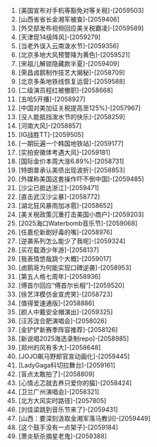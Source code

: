 
1. [美国宣布对手机等豁免对等关税]-[2059503]
1. [山西省省长金湘军被查]-[2059406]
1. [外交部发布视频回应美关税霸凌]-[2059589]
1. [天津现14级阵风]-[2059279]
1. [当老外误入云南泼水节]-[2059356]
1. [北京多地大风预警降为黄色]-[2059521]
1. [宋祖儿解锁隐藏款半夏]-[2059409]
1. [荣昌卤鹅制作技艺大揭秘]-[2058709]
1. [北京多条地铁线恢复运营]-[2059588]
1. [二级演员程红被撤职]-[2058668]
1. [五哈5开播]-[2058927]
1. [中国对美加征关税提高至125%]-[2057967]
1. [没人能抵挡泼水节的快乐]-[2058259]
1. [河南大风]-[2058857]
1. [IG战胜TT]-[2059505]
1. [一期玩遍一个韩国地铁站]-[2059177]
1. [实拍安徽体考遇大风]-[2059181]
1. [国际金价本周大涨6.89%]-[2058731]
1. [特朗普承认美债出现波折]-[2058853]
1. [外媒称美国这套操作吓不倒中国]-[2059485]
1. [沙尘已抵达浙江]-[2059471]
1. [直击武汉沙尘暴]-[2058772]
1. [湖北狂风暴雨加冰雹]-[2058652]
1. [美关税政策沉重打击美国小商户]-[2059203]
1. [2025海口Waterbomb音乐节]-[2059068]
1. [任嘉伦新剧好毒的嘴]-[2058976]
1. [逆袭系列怎么能少了我呢]-[2059324]
1. [买花载酒少年游]-[2058137]
1. [我表情悠哉跳个大概]-[2059017]
1. [卤鹅哥为何能实现口碑逆袭]-[2058953]
1. [第五人格七周年]-[2058936]
1. [傅首尔回应“傅首尔长相”]-[2059520]
1. [徐艺洋模仿金宣虎笑]-[2058723]
1. [值得爱速通版]-[2058886]
1. [颜人中戴安全帽演出]-[2059325]
1. [汪苏泷合肥演唱会]-[2058026]
1. [金铲铲新赛季阵容推荐]-[2058126]
1. [新说唱2025海选录制repo]-[2058985]
1. [郑州的风有多大]-[2058648]
1. [JOJO飙马野郎官宣动画化]-[2059445]
1. [LadyGaga科切拉舞台]-[2059161]
1. [盲点太敢拍了]-[2058809]
1. [心情忐忑就去养只爱你的猫]-[2058424]
1. [卫兰广州演唱会]-[2058321]
1. [北方大风实时路径]-[2057805]
1. [刘佳梁跳到音乐节来了]-[2059431]
1. [山西：要深刻汲取金湘军落马教训]-[2059449]
1. [这个鼓手没有一点架子]-[2059184]
1. [萧炎斩杀摘星老鬼]-[2059388]